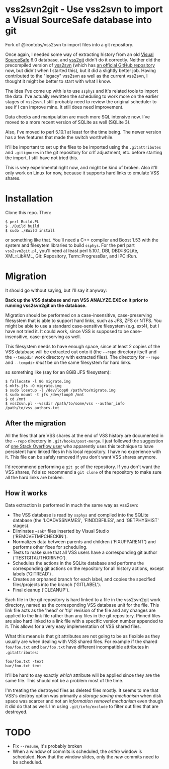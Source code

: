 # vss2svn2git - Use vss2svn to import a Visual SourceSafe database into git

Fork of @irontoby/vss2svn to import files into a git repository.

Once again, I needed some way of extracting history from an
old [Visual SourceSafe](http://msdn.microsoft.com/en-us/library/3h0544kx(VS.80).aspx)
 6.0 database, and [vss2git](http://code.google.com/p/vss2git/)
 didn't do it correctly.  Neither did the precompiled version of
 [vss2svn](http://code.google.com/p/vss2svn/) (which has
 [an official GitHub repository](https://github.com/irontoby/vss2svn/) now,
 but didn't when I started this), but it did a slightly better
job.  Having contributed to the "legacy" vss2svn as well as the
current vss2svn, I thought it might be better to start with what I
know.

The idea I've come up with is to use `ssphys` and it's related tools to
import the data. I've actually rewritten the scheduling to work more
on the earlier stages of `vss2svn`.  I still probably need to review the
original scheduler to see if I can improve mine.  It still does need
improvement.

Data checks and manipulation are much more SQL intensive now.  I've
moved to a more recent version of SQLite as well (SQLite 3).

Also, I've moved to perl 5.10.1 at least for the time being.  The
newer version has a few features that made the switch worthwhile.

It'll be important to set up the files to be imported using the
`.gitattributes` and `.gitignores` in the git repository for crlf
adjustment, etc. before starting the import.  I still have not tried this.

This is very experimental right now, and might be kind of broken.
Also it'll only work on Linux for now, because it supports hard links
to emulate VSS shares.

# Installation

Clone this repo.  Then:

    $ perl Build.PL
    $ ./Build build
    $ sudo ./Build install

or something like that.  You'll need a C++ compiler and Boost 1.53 with
the system and filesytem libraries to build `ssphys`.  For the perl
part `vss2svn2git.pl`, you'll need at least perl 5.10.1, DBI, DBD::SQLite,
XML::LibXML, Git::Repository, Term::ProgressBar, and IPC::Run.

# Migration

It should go without saying, but I'll say it anyway:

__Back up the VSS database and run VSS ANALYZE.EXE on it prior to
running vss2svn2git on the database.__

Migration should be performed on a case-insensitive, case-preserving
filesystem that is able to support hard links, such as JFS, ZFS or NTFS.
You might be able to use a standard case-sensitive filesystem
(e.g. ext4), but I have not tried it.  It could work, since VSS is
supposed to be case-insensitive, case-preserving as well.

This filesystem needs to have enough space, since at least 2 copies of
the VSS database will be extracted out onto it (the `--repo` directory
itself and the `--tempdir` work directory with extracted files). The
directory for `--repo` and `--tempdir` _must_ be on the same
filesystem for hard links.

so something like (say for an 8GiB JFS filesystem):

    $ fallocate -l 8G migrate.img
    $ mkfs.jfs -O migrate.img
    $ sudo losetup -l /dev/loop0 /path/to/migrate.img
    $ sudo mount -t jfs /dev/loop0 /mnt
    $ cd /mnt
    $ vss2svn.pl --vssdir /path/to/some/vss --author_info /path/to/vss_authors.txt

## After the migration

All the files that are VSS shares at the end of VSS history are
documented in the `--repo` directory in `.git/hooks/post-merge`.  I
just followed the suggestion of
 [one Stack Overflow user](http://stackoverflow.com/a/9322283/425738)
 who apparently uses this technique to have persistent hard linked
 files in his local repository.  I have no experience with it.  This
 file can be safely removed if you don't want VSS shares anymore.

I'd recommend performing a `git gc` of the repository.  If you don't
want the VSS shares, I'd also recommend a `git clone` of the
repository to make sure all the hard links are broken.

## How it works

Data extraction is performed in much the same way as vss2svn:

* The VSS database is read by `ssphys` and compiled into the SQLite
  database (the 'LOADVSSNAMES', 'FINDDBFILES', and 'GETPHYSHIST'
  stages).
* Eliminates `~sak*` files inserted by Visual Studio ('REMOVETMPCHECKIN').
* Normalizes data between parents and children ('FIXUPPARENT') and
  performs other fixes for scheduling.
* Tests to make sure that all VSS users have a corresponding git author
  ('TESTGITAUTHORINFO').
* Schedules the actions in the SQLite database and performs the
  corresponding git actions on the repository for all history actions,
  except labels ('GITREAD') .
* Creates an orphaned branch for each label, and copies the specified
  files/projects into the branch ('GITLABEL').
* Final cleanup ('CLEANUP').

Each file in the git repository is hard linked to a file in the
vss2svn2git work directory, named as the corresponding VSS database
unit for the file.  This link file acts as the 'head' or 'tip'
revision of the file and any changes are applied to the link file
rather than any files in the git repository.  Pinned files are also
hard linked to a link file with a specific version number appended to
it.  This allows for a very easy implementation of VSS shared files.

What this means is that git attributes are not going to be as flexible
as they usually are when dealing with VSS shared files.  For example
if the shared `foo/foo.txt` and `bar/foo.txt` have different
incompatible attributes in `.gitattributes`:

    foo/foo.txt -text
    bar/foo.txt text

It'll be hard to say exactly _which_ attribute will be applied since
they are the same file.  This should not be a problem most of the time.

I'm treating the destroyed files as deleted files mostly.  It seems to
me that VSS's destroy option was primarily a _storage saving
mechanism_ when disk space was scarcer and not an _information removal
mechanism_ even though it did do that as well.  I'm using
`.git/info/exclude` to filter out files that are destroyed.

# TODO

* Fix `--resume`, it's probably broken
* When a window of commits is scheduled, the _entire_ window is
  scheduled.  Now that the window slides, only the _new_ commits need to
  be scheduled.

